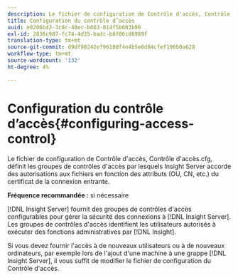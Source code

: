 ```yaml
---
description: Le fichier de configuration de Contrôle d'accès, Contrôle d'accès.cfg, définit les groupes de contrôles d'accès par lesquels Insight Server accorde des autorisations aux fichiers en fonction des attributs (OU, CN, etc.) du certificat de la connexion entrante.
title: Configuration du contrôle d’accès
uuid: e0206b43-3c8c-48ec-b663-814f5b663b96
exl-id: 2836c907-fc74-4d35-badc-b8f06cd6989f
translation-type: tm+mt
source-git-commit: d9df90242ef96188f4e4b5e6d04cfef196b0a628
workflow-type: tm+mt
source-wordcount: '132'
ht-degree: 4%

---
```


# Configuration du contrôle d’accès{#configuring-access-control}

Le fichier de configuration de Contrôle d&#39;accès, Contrôle d&#39;accès.cfg, définit les groupes de contrôles d&#39;accès par lesquels Insight Server accorde des autorisations aux fichiers en fonction des attributs (OU, CN, etc.) du certificat de la connexion entrante.

**Fréquence recommandée :** si nécessaire

[!DNL Insight Server] fournit des groupes de contrôles d&#39;accès configurables pour gérer la sécurité des connexions à  [!DNL Insight Server]. Les groupes de contrôles d&#39;accès identifient les utilisateurs autorisés à exécuter des fonctions administratives par [!DNL Insight].

Si vous devez fournir l&#39;accès à de nouveaux utilisateurs ou à de nouveaux ordinateurs, par exemple lors de l&#39;ajout d&#39;une machine à une grappe [!DNL Insight Server], il vous suffit de modifier le fichier de configuration du Contrôle d&#39;accès.
